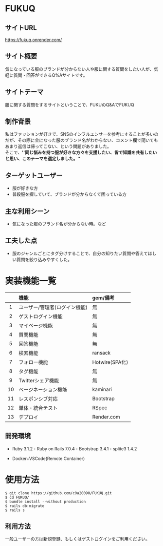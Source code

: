 # FUKUQ

## サイトURL

https://fukuq.onrender.com/

## サイト概要

気になっている服のブランドが分からない人や服に関する質問をしたい人が、気軽に質問・回答ができるQ%Aサイトです。

## サイトテーマ

服に関する質問をするサイトということで、FUKUのQ&AでFUKUQ

## 制作背景

私はファッションが好きで、SNSのインフルエンサーを参考にすることが多いのだが、その際に金になった服のブランド名がわからない、コメント欄で聞いてもあまり返信は帰ってこない、という問題がありました。<br>
そこで、**''同じ悩みを持つ服が好きな方々を支援したい、皆で知識を共有したいと思い、このテーマを選定しました。''**

## ターゲットユーザー

* 服が好きな方
* 普段服を探していて、ブランドが分からなくて困っている方

## 主な利用シーン

* 気になった服のブランド名が分からない時。など

## 工夫した点

* 服のジャンルごとにタグ分けすることで、自分の知りたい質問や答えてほしい質問を絞り込みやすくした。


# 実装機能一覧

|  | 機能 | gem/備考  |
|:---:|:---|:---|
| 1 |ユーザー/管理者(ログイン機能) | 無 |
| 2 |ゲストログイン機能| 無 |
| 3 |マイページ機能 | 無 |
| 4 |質問機能 | 無 |
| 5 |回答機能 | 無 |
| 6 |検索機能 | ransack |
| 7 |フォロー機能 | Hotwire(SPA化) |
| 8 |タグ機能 | 無 |
| 9 |Twitterシェア機能 | 無 |
| 10 |ページネーション機能 | kaminari |
| 11 |レスポンシブ対応 | Bootstrap |
| 12 |単体・統合テスト | RSpec |
| 13 |デプロイ | Render.com |

## 開発環境

* Ruby 3.1.2・Ruby on Rails 7.0.4・Bootstrap 3.4.1・splite3 1.4.2

* Docker+VSCode(Remote Container)

# 使用方法

```
$ git clone https://github.com/c0a20090/FUKUQ.git
$ cd FUKUQ/
$ bundle install --without production
$ rails db:migrate
$ rails s

```

## 利用方法

一般ユーザーの方は新規登録、もしくはゲストログインをご利用ください。
